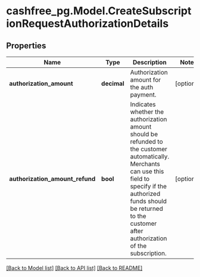 # cashfree_pg.Model.CreateSubscriptionRequestAuthorizationDetails

## Properties

Name | Type | Description | Notes
------------ | ------------- | ------------- | -------------
**authorization_amount** | **decimal** | Authorization amount for the auth payment. | [optional] 
**authorization_amount_refund** | **bool** | Indicates whether the authorization amount should be refunded to the customer automatically. Merchants can use this field to specify if the authorized funds should be returned to the customer after authorization of the subscription. | [optional] 

[[Back to Model list]](../README.md#documentation-for-models) [[Back to API list]](../README.md#documentation-for-api-endpoints) [[Back to README]](../README.md)

